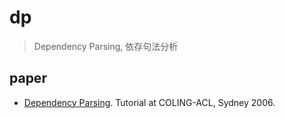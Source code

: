 # dp

> Dependency Parsing, 依存句法分析

## paper

* [Dependency Parsing](http://stp.lingfil.uu.se/~nivre/docs/ACLslides.pdf). Tutorial at COLING-ACL, Sydney 2006.
